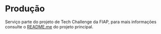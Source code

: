   # Produção

Serviço parte do projeto de Tech Challenge da FIAP, para mais informações consulte o [README.me](https://github.com/fiap-tech-challenge-soat1/fiap-tech-challenge-1-pedidos/blob/main/README.md) do projeto principal.
